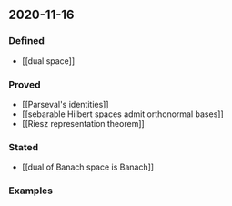 ## 2020-11-16
### Defined
- [[dual space]]
### Proved
- [[Parseval's identities]]
- [[sebarable Hilbert spaces admit orthonormal bases]]
- [[Riesz representation theorem]]
### Stated
- [[dual of Banach space is Banach]]
### Examples